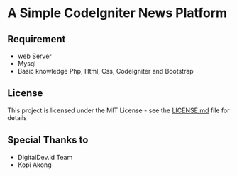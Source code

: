 # A Simple CodeIgniter News Platform


## Requirement
* web Server
* Mysql
* Basic knowledge Php, Html, Css, CodeIgniter and Bootstrap




## License

This project is licensed under the MIT License - see the [LICENSE.md](LICENSE.md) file for details

## Special Thanks to

* DigitalDev.id Team
* Kopi Akong
